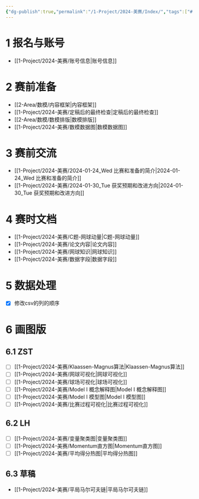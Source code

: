 ```yaml
---
{"dg-publish":true,"permalink":"/1-Project/2024-美赛/Index/","tags":["#比赛","#数模"]}
---
```


# 1 报名与账号
- [[1-Project/2024-美赛/账号信息\|账号信息]]
# 2 赛前准备
- [[2-Area/数模/内容框架\|内容框架]]
- [[1-Project/2024-美赛/定稿后的最终检查\|定稿后的最终检查]]
- [[2-Area/数模/数模排版\|数模排版]]
- [[1-Project/2024-美赛/数模数据图\|数模数据图]]
# 3 赛前交流
- [[1-Project/2024-美赛/2024-01-24_Wed 比赛和准备的简介\|2024-01-24_Wed 比赛和准备的简介]]
- [[1-Project/2024-美赛/2024-01-30_Tue 获奖预期和改进方向\|2024-01-30_Tue 获奖预期和改进方向]]
# 4 赛时文档
- [[1-Project/2024-美赛/C题-网球动量\|C题-网球动量]]
- [[1-Project/2024-美赛/论文内容\|论文内容]]
- [[1-Project/2024-美赛/网球知识\|网球知识]]
- [[1-Project/2024-美赛/数据字段\|数据字段]]
# 5 数据处理
- [x] 修改csv的列的顺序
# 6 画图版
## 6.1 ZST
- [ ] [[1-Project/2024-美赛/Klaassen-Magnus算法\|Klaassen-Magnus算法]]
- [ ] [[1-Project/2024-美赛/网球可视化\|网球可视化]]
- [ ] [[1-Project/2024-美赛/球场可视化\|球场可视化]]
- [ ] [[1-Project/2024-美赛/Model I 概念解释图\|Model I 概念解释图]]
- [ ] [[1-Project/2024-美赛/Model I 模型图\|Model I 模型图]]
- [ ] [[1-Project/2024-美赛/比赛过程可视化\|比赛过程可视化]]
## 6.2 LH
- [ ] [[1-Project/2024-美赛/变量聚类图\|变量聚类图]]
- [ ] [[1-Project/2024-美赛/Momentum直方图\|Momentum直方图]]
- [ ] [[1-Project/2024-美赛/平均得分热图\|平均得分热图]]
## 6.3 草稿
- [[1-Project/2024-美赛/平局马尔可夫链\|平局马尔可夫链]]